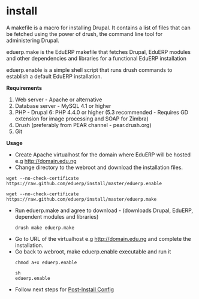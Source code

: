 install
=======

A makefile is a macro for installing Drupal. It contains a list of files that can be fetched using the power of drush, the command line tool for administering Drupal.  

eduerp.make is the EduERP makefile that fetches Drupal, EduERP modules and other dependencies and libraries for a functional EduERP installation 

eduerp.enable is a simple shell script that runs drush commands to establish a default EduERP installation.  


**Requirements**  
1. Web server - Apache or alternative  
2. Database server - MySQL 4.1 or higher  
3. PHP - Drupal 6: PHP 4.4.0 or higher (5.3 recommended - Requires GD extension for image processing and SOAP for Zimbra)  
4. Drush (preferably from PEAR channel - pear.drush.org)  
5. Git 

**Usage**  
+ Create Apache virtualhost for the domain where EduERP will be hosted e.g http://domain.edu.ng  
+ Change directory to the webroot and download the installation files.  
<pre><code>wget --no-check-certificate https://raw.github.com/eduerp/install/master/eduerp.enable</code></pre>
<pre><code>wget --no-check-certificate https://raw.github.com/eduerp/install/master/eduerp.make</code></pre>
+ Run eduerp.make and agree to download -  (downloads Drupal, EduERP, dependent modules and libraries)   
          <pre><code>drush make eduerp.make</code></pre> 
+ Go to URL of the virtualhost e.g http://domain.edu.ng and complete the installation.  
+ Go back to webroot, make eduerp.enable executable and run it  
          <pre><code>chmod a+x eduerp.enable</code></pre> 
          <pre><code>sh eduerp.enable</code></pre>
+ Follow next steps for [Post-Install Config](https://github.com/eduerp/eduerp/wiki/EduERP-Post-Install "Post-Install config")
